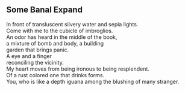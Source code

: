Some Banal Expand
-----------------
In front of transluscent silvery water and sepia lights.  
Come with me to the cubicle of imbroglios.  
An odor has heard in the middle of the book,  
a mixture of bomb and body, a building  
garden that brings panic.  
A eye and a finger  
reconciling the vicinity.  
My heart moves from being ironous to being resplendent.  
Of a rust colored one that drinks forms.  
You, who is like a depth iguana among the blushing of many stranger.  
